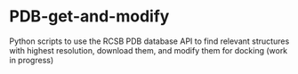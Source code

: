 # PDB-get-and-modify
Python scripts to use the RCSB PDB database API to find relevant structures with highest resolution, download them, and modify them for docking (work in progress)
